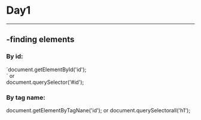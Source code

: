 <h1>Day1</h1>
<hr>
<h2>-finding elements</h2>
<h3>By id:</h3>
`document.getElementById('id');<br>`
or<br>
document.querySelector('#id');
<h3>By tag name:</h3>
document.getElementByTagNane('id'); 
or 
document.querySelectorall('h1');
